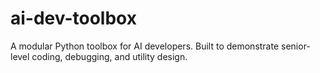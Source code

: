 # ai-dev-toolbox
A modular Python toolbox for AI developers. Built to demonstrate senior-level coding, debugging, and utility design.
